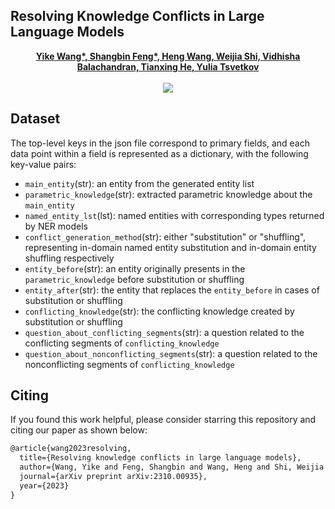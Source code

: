 ## Resolving Knowledge Conflicts in Large Language Models <a href="https://arxiv.org/pdf/2310.00935">

<div align="center">
  <b>Yike Wang*, Shangbin Feng*, Heng Wang, Weijia Shi, Vidhisha Balachandran, Tianxing He, Yulia Tsvetkov</b>
  <br><br>
  <a href="https://arxiv.org/pdf/2310.00935"><img src="https://img.shields.io/badge/Paper-arXiv-orange"></a>
</div>

## Dataset
The top-level keys in the json file correspond to primary fields, and each data point within a field is represented as a dictionary, with the following key-value pairs:
- `main_entity`(str): an entity from the generated entity list
- `parametric_knowledge`(str): extracted parametric knowledge about the `main_entity`
- `named_entity_lst`(lst): named entities with corresponding types returned by NER models
- `conflict_generation_method`(str): either "substitution" or "shuffling", representing in-domain named entity substitution and in-domain entity shuffling respectively
- `entity_before`(str): an entity originally presents in the `parametric_knowledge` before substitution or shuffling
- `entity_after`(str): the entity that replaces the `entity_before` in cases of substitution or shuffling
- `conflicting_knowledge`(str): the conflicting knowledge created by substitution or shuffling
- `question_about_conflicting_segments`(str): a question related to the conflicting segments of `conflicting_knowledge`
- `question_about_nonconflicting_segments`(str): a question related to the nonconflicting segments of `conflicting_knowledge`

## Citing
If you found this work helpful, please consider starring this repository and citing our paper as shown below:

```latex
@article{wang2023resolving,
  title={Resolving knowledge conflicts in large language models},
  author={Wang, Yike and Feng, Shangbin and Wang, Heng and Shi, Weijia and Balachandran, Vidhisha and He, Tianxing and Tsvetkov, Yulia},
  journal={arXiv preprint arXiv:2310.00935},
  year={2023}
}

